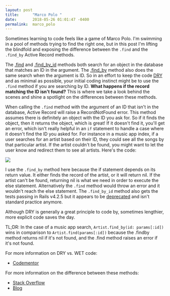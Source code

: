 ```yaml
---
layout: post
title:      "Marco Polo "
date:       2018-05-26 01:01:47 -0400
permalink:  marco_polo
---
```



Sometimes learning to code feels like a game of Marco Polo. I'm swimming in a pool of methods trying to find the right one, but in this post I'm lifting the blindfold and exposing the difference between the `.find` and the `.find_by` Active Record methods. 

The [.find](http://api.rubyonrails.org/v5.2.0/classes/ActiveRecord/FinderMethods.html#method-i-find) and [.find_by_id](https://www.rubydoc.info/github/jnicklas/capybara/Capybara%2FNode%2FFinders:find_by_id) methods both search for an object in the database that matches an ID in the argument. The [.find_by](http://api.rubyonrails.org/v5.2.0/classes/ActiveRecord/FinderMethods.html#method-i-find_by) method also does the same search when the argument is ID. So in an effort to keep the code [DRY](https://en.wikipedia.org/wiki/Don%27t_repeat_yourself) and as minimal as possible, your initial coding instinct might be to use the `.find` method if you are searching by ID. **What happens if the record matching the ID isn't found?** This is where we take a look behind the scenes and shine a spotlight on the differences between these methods. 

When calling the `.find` method with the argument of an ID that isn't in the database, Active Record will raise a RecordNotFound error.  This method assumes there is definitely an object with the ID you ask for. So if it finds the object, then it returns the object, which is great! If it doesn't find it, you'll get an error, which isn't really helpful in an `if` statement to handle a case where it doesn't find the ID you asked for. For instance in a music app index, if a user searches for an artist based on their ID, they could see all the songs by that particular artist. If the artist couldn't be found, you might want to let the user know and redirect them to see all artists. Here's the code:

![](https://i.imgur.com/wSe68vV.png)

I use the `.find_by` method here because the if statement depends on its return value. It either finds the record of the artist, or it will return nil. If the artist can't be found, returning nil is what we need in order to execute the else statement. Alternatively the `.find` method would throw an error and it wouldn't reach the else statement. The `.find_by_id` method also gets the tests passing in Rails v4.2.5 but it appears to be [deprecated](https://apidock.com/rails/ActiveRecord/FinderMethods/find_by_attributes) and isn't standard practice anymore. 

Although DRY is generally a great principle to code by, sometimes lengthier, more explicit code saves the day. 

TL;DR: In the case of a music app search, `Artist.find_by(id: params[:id])` wins in comparison to `Artist.find(params[:id])` because the .findby method returns nil if it's not found, and the .find method raises an error if it's not found. 

For more information on DRY vs. WET code:

* [Codementor](https://www.codementor.io/joshuaaroke/dry-code-vs-wet-code-89xjwv11w)

For more information on the difference between these methods:
* [Stack Overflow](https://stackoverflow.com/questions/15185919/whats-the-difference-between-find-where-and-find-by-id/15185941)
* [Blog](http://duanesbrain.blogspot.com/2008/01/activerecord-find-vs-findbyid.html)
